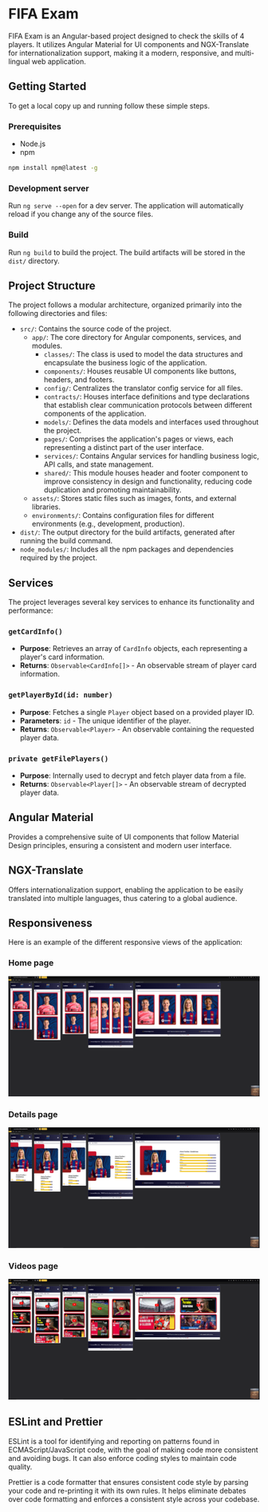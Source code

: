 # FIFA Exam

FIFA Exam is an Angular-based project designed to check the skills of 4 players. It utilizes Angular Material for UI components and NGX-Translate for internationalization support, making it a modern, responsive, and multi-lingual web application.

## Getting Started

To get a local copy up and running follow these simple steps.

### Prerequisites

- Node.js
- npm

```bash
npm install npm@latest -g
```

### Development server

Run `ng serve --open` for a dev server. The application will automatically reload if you change any of the source files.

### Build

Run `ng build` to build the project. The build artifacts will be stored in the `dist/` directory.

## Project Structure

The project follows a modular architecture, organized primarily into the following directories and files:

- `src/`: Contains the source code of the project.
  - `app/`: The core directory for Angular components, services, and modules.
    - `classes/`: The class is used to model the data structures and encapsulate the business logic of the application.
    - `components/`: Houses reusable UI components like buttons, headers, and footers.
    - `config/`: Centralizes the translator config service for all files.
    - `contracts/`: Houses interface definitions and type declarations that establish clear communication protocols between different components of the application.
    - `models/`: Defines the data models and interfaces used throughout the project.
    - `pages/`: Comprises the application's pages or views, each representing a distinct part of the user interface.
    - `services/`: Contains Angular services for handling business logic, API calls, and state management.
    - `shared/`: This module houses header and footer component to improve consistency in design and functionality, reducing code duplication and promoting maintainability.
  - `assets/`: Stores static files such as images, fonts, and external libraries.
  - `environments/`: Contains configuration files for different environments (e.g., development, production).
- `dist/`: The output directory for the build artifacts, generated after running the build command.
- `node_modules/`: Includes all the npm packages and dependencies required by the project.

## Services

The project leverages several key services to enhance its functionality and performance:

### `getCardInfo()`

- **Purpose**: Retrieves an array of `CardInfo` objects, each representing a player's card information.
- **Returns**: `Observable<CardInfo[]>` - An observable stream of player card information.

### `getPlayerById(id: number)`

- **Purpose**: Fetches a single `Player` object based on a provided player ID.
- **Parameters**: `id` - The unique identifier of the player.
- **Returns**: `Observable<Player>` - An observable containing the requested player data.

### `private getFilePlayers()`

- **Purpose**: Internally used to decrypt and fetch player data from a file.
- **Returns**: `Observable<Player[]>` - An observable stream of decrypted player data.

## Angular Material

Provides a comprehensive suite of UI components that follow Material Design principles, ensuring a consistent and modern user interface.

## NGX-Translate

Offers internationalization support, enabling the application to be easily translated into multiple languages, thus catering to a global audience.

## Responsiveness

Here is an example of the different responsive views of the application:

### Home page

![Home Page](./src/assets/screenshots/Home.PNG)

### Details page

![Details Page](./src/assets/screenshots/Details.PNG)

### Videos page

![Videos page](./src/assets/screenshots/Videos.PNG)

## ESLint and Prettier

ESLint is a tool for identifying and reporting on patterns found in ECMAScript/JavaScript code, with the goal of making code more consistent and avoiding bugs. It can also enforce coding styles to maintain code quality.

Prettier is a code formatter that ensures consistent code style by parsing your code and re-printing it with its own rules. It helps eliminate debates over code formatting and enforces a consistent style across your codebase.
